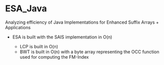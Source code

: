 # ESA_Java

Analyzing efficiency of Java Implementations for Enhanced Suffix Arrays + Applications

- ESA is built with the SAIS implementation in O(n)

  - LCP is built in O(n)
  - BWT is built in O(n) with a byte array representing the OCC function used for computing the FM-Index
